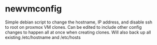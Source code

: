 # newvmconfig
Simple debian script to change the hostname, IP address, and disable ssh to root on proxmox VM clones. Can be edited to include other config changes to happen all at once when creating clones. 
Will also back up all existing /etc/hostname and /etc/hosts
